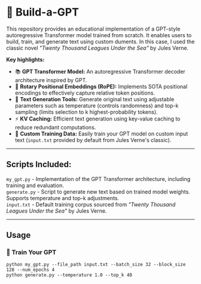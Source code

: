 # 🤖 Build-a-GPT

This  repository provides an educational implementation of a GPT-style autoregressive Transformer model trained from scratch. It enables users to build, train, and generate text using custom duments. In this case, I used the classic novel *"Twenty Thousand Leagues Under the Sea"* by Jules Verne.

**Key highlights:**

* 📚 **GPT Transformer Model:** An autoregressive Transformer decoder architecture inspired by GPT.
* 🔄 **Rotary Positional Embeddings (RoPE):** Implements SOTA positional encodings to effectively capture relative token positions.
* 🚀 **Text Generation Tools:** Generate original text using adjustable parameters such as temperature (controls randomness) and top-k sampling (limits selection to k highest-probability tokens).
* ⚡ **KV Caching:** Efficient text generation using key-value caching to reduce redundant computations.
* 📖 **Custom Training Data:** Easily train your GPT model on custom input text (`input.txt` provided by default from Jules Verne's classic).

---

## Scripts Included:

`my_gpt.py` - Implementation of the GPT Transformer architecture, including training and evaluation.  
`generate.py` - Script to generate new text based on trained model weights. Supports temperature and top-k adjustments.  
`input.txt` - Default training corpus sourced from *"Twenty Thousand Leagues Under the Sea"* by Jules Verne.  

---

## Usage

### 🧠 Train Your GPT

```example bash
python my_gpt.py --file_path input.txt --batch_size 32 --block_size 128 --num_epochs 4
python generate.py --temperature 1.0 --top_k 40
